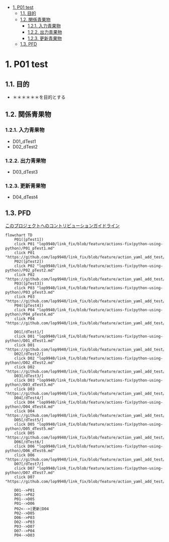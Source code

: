 
- [1. P01 test](#1-p01-test)
  - [1.1. 目的](#11-目的)
  - [1.2. 関係青果物](#12-関係青果物)
    - [1.2.1. 入力青果物](#121-入力青果物)
    - [1.2.2. 出力青果物](#122-出力青果物)
    - [1.2.3. 更新青果物](#123-更新青果物)
  - [1.3. PFD](#13-pfd)

# 1. P01 test

## 1.1. 目的

- ＊＊＊＊＊＊を目的とする

## 1.2. 関係青果物

### 1.2.1. 入力青果物

- D01_dTest1
- D02_dTest2

### 1.2.2. 出力青果物

- D03_dTest3

### 1.2.3. 更新青果物

- D04_dTest4

## 1.3. PFD

[このプロジェクトへのコントリビューションガイドライン](/D01_dTest1.md)

```mermaid
flowchart TD
    P01([pTest1])
    click P01 "lop9940/link_fix/blob/feature/actions-fix(python-using-python)/P01_pTest1.md"
    click P01 "https://github.com/lop9940/link_fix/blob/feature/action_yaml_add_test/P01_pTest1.md"
    P02([pTest2])
    click P02 "lop9940/link_fix/blob/feature/actions-fix(python-using-python)/P02_pTest2.md"
    click P02 "https://github.com/lop9940/link_fix/blob/feature/action_yaml_add_test/P02_pTest2.md"
    P03([pTest3])
    click P03 "lop9940/link_fix/blob/feature/actions-fix(python-using-python)/P03_pTest3.md"
    click P03 "https://github.com/lop9940/link_fix/blob/feature/action_yaml_add_test/P03_pTest3.md"
    P04([pTest4])
    click P04 "lop9940/link_fix/blob/feature/actions-fix(python-using-python)/P04_pTest4.md"
    click P04 "https://github.com/lop9940/link_fix/blob/feature/action_yaml_add_test/P04_pTest4.md"

    D01[/dTest1/]
    click D01 "lop9940/link_fix/blob/feature/actions-fix(python-using-python)/D01_dTest1.md"
    click D01 "https://github.com/lop9940/link_fix/blob/feature/action_yaml_add_test/D01_dTest1.md"
    D02[/dTest2/]
    click D02 "lop9940/link_fix/blob/feature/actions-fix(python-using-python)/D02_dTest2.md"
    click D02 "https://github.com/lop9940/link_fix/blob/feature/action_yaml_add_test/D02_dTest2.md"
    D03[/dTest3/]
    click D03 "lop9940/link_fix/blob/feature/actions-fix(python-using-python)/D03_dTest3.md"
    click D03 "https://github.com/lop9940/link_fix/blob/feature/action_yaml_add_test/D03_dTest3.md"
    D04[/dTest4/]
    click D04 "lop9940/link_fix/blob/feature/actions-fix(python-using-python)/D04_dTest4.md"
    click D04 "https://github.com/lop9940/link_fix/blob/feature/action_yaml_add_test/D04_dTest4.md"
    D05[/dTest5/]
    click D05 "lop9940/link_fix/blob/feature/actions-fix(python-using-python)/D05_dTest5.md"
    click D05 "https://github.com/lop9940/link_fix/blob/feature/action_yaml_add_test/D05_dTest5.md"
    D06[/dTest6/]
    click D06 "lop9940/link_fix/blob/feature/actions-fix(python-using-python)/D06_dTest6.md"
    click D06 "https://github.com/lop9940/link_fix/blob/feature/action_yaml_add_test/D06_dTest6.md"
    D07[/dTest7/]
    click D07 "lop9940/link_fix/blob/feature/actions-fix(python-using-python)/D07_dTest7.md"
    click D07 "https://github.com/lop9940/link_fix/blob/feature/action_yaml_add_test/D07_dTest7.md"

    D01-->P01
    D01-->P02
    P01-->D05
    P01-->D06
    P02<-->|更新|D04
    P02-->D05
    D06-->P03
    D02-->P03
    P03-->D07
    D07-->P04
    P04-->D03

```